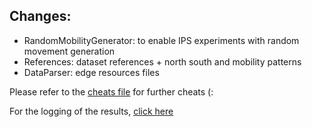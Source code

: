 ## Changes:

- RandomMobilityGenerator: to enable IPS experiments with random movement generation
- References: dataset references + north south and mobility patterns
- DataParser: edge resources files

Please refer to the [cheats file](/docs/cheats.md) for further cheats (:

For the logging of the results, [click here](/docs/results-logging.md)